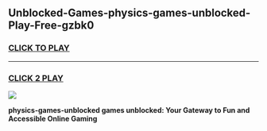 
## Unblocked-Games-physics-games-unblocked-Play-Free-gzbk0
<h3>
<a href="https://premium76.site?title=physics-games-unblocked&ref=20A">CLICK TO PLAY</a></h3>
<hr>

<h3>
<a href="https://premium76.site?title=physics-games-unblocked&ref=20A">CLICK 2 PLAY</a>
  
</h3>

<a href="https://premium76.site?title=physics-games-unblocked&ref=20A"><img src="https://clearcache.store/games.png"></a>


**physics-games-unblocked games unblocked: Your Gateway to Fun and Accessible Online Gaming**
